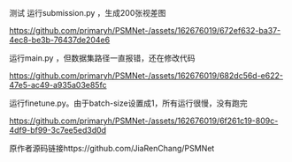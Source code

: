 测试
运行submission.py ，生成200张视差图

https://github.com/primaryh/PSMNet-/assets/162676019/672ef632-ba37-4ec8-be3b-76437de204e6


运行main.py ，但数据集路径一直报错，还在修改代码

https://github.com/primaryh/PSMNet-/assets/162676019/682dc56d-e622-47e5-ac49-a935a03e85fc

运行finetune.py。由于batch-size设置成1，所有运行很慢，没有跑完


https://github.com/primaryh/PSMNet-/assets/162676019/6f261c19-809c-4df9-bf99-3c7ee5ed3d0d

原作者源码链接https://github.com/JiaRenChang/PSMNet
